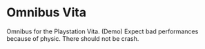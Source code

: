 # Omnibus Vita
Omnibus for the Playstation Vita. (Demo)
Expect bad performances because of physic.
There should not be crash.
